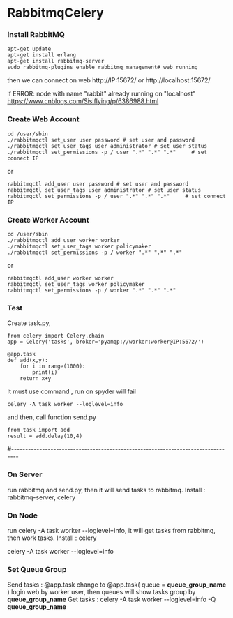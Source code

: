 # RabbitmqCelery

### Install RabbitMQ
    apt-get update 
    apt-get install erlang
    apt-get install rabbitmq-server
    sudo rabbitmq-plugins enable rabbitmq_management# web running
    
then we can connect on web
http://IP:15672/  or http://localhost:15672/  

if ERROR: node with name "rabbit" already running on "localhost"
https://www.cnblogs.com/Sisiflying/p/6386988.html 

### Create Web Account

    cd /user/sbin
    ./rabbitmqctl set_user user password # set user and password
    ./rabbitmqctl set_user_tags user administrator # set user status
    ./rabbitmqctl set_permissions -p / user ".*" ".*" ".*"     # set connect IP
or

    rabbitmqctl add_user user password # set user and password
    rabbitmqctl set_user_tags user administrator # set user status
    rabbitmqctl set_permissions -p / user ".*" ".*" ".*"     # set connect IP

### Create Worker Account

    cd /user/sbin
    ./rabbitmqctl add_user worker worker
    ./rabbitmqctl set_user_tags worker policymaker
    ./rabbitmqctl set_permissions -p / worker ".*" ".*" ".*"   
or

    rabbitmqctl add_user worker worker
    rabbitmqctl set_user_tags worker policymaker
    rabbitmqctl set_permissions -p / worker ".*" ".*" ".*"   

### Test

Create task.py, 

    from celery import Celery,chain
    app = Celery('tasks', broker='pyamqp://worker:worker@IP:5672/')

    @app.task
    def add(x,y):
        for i in range(1000):
            print(i)
        return x+y

It must use command , run on spyder will fail

    celery -A task worker --loglevel=info
and then, call function send.py

    from task import add
    result = add.delay(10,4)
#--------------------------------------------------------------------------------
### On Server 
run rabbitmq and send.py, then it will send tasks to rabbitmq.
Install : rabbitmq-server, celery
<!--crontab : git clone url, python3 job-->

### On Node 
run celery -A task worker --loglevel=info, it will get tasks from rabbitmq, then work tasks.
Install : celery
<!--crontab : git clone url
vim /etc/rc.local # it will run on boot-->
celery -A task worker --loglevel=info 

### Set Queue Group

Send tasks : @app.task change to @app.task( queue = **queue_group_name** )
login web by worker user, then queues will show tasks group by **queue_group_name**
Get tasks : celery -A task worker --loglevel=info -Q **queue_group_name** 



<!--Set Watch
pip install watchdog

watchmedo auto-restart -- celery -A task worker --loglevel=info -Q add,add2,class-->

